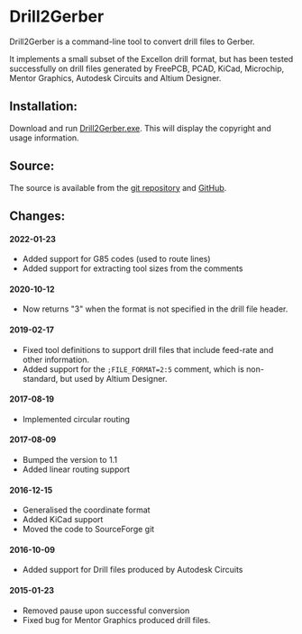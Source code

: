 # Drill2Gerber

Drill2Gerber is a command-line tool to convert drill files to Gerber.

It implements a small subset of the Excellon drill format, but has been tested
successfully on drill files generated by FreePCB, PCAD, KiCad, Microchip, 
Mentor Graphics, Autodesk Circuits and Altium Designer.

## Installation:

Download and run [Drill2Gerber.exe](https://sourceforge.net/projects/gerber2pdf/files/Drill2Gerber/Drill2Gerber.exe/download).
This will display the copyright and usage information.

## Source:

The source is available from the [git repository](https://sourceforge.net/p/gerber2pdf/drillcode) and [GitHub](https://github.com/jpt13653903/Drill2Gerber).

## Changes:

#### 2022-01-23

- Added support for G85 codes (used to route lines)
- Added support for extracting tool sizes from the comments

#### 2020-10-12

- Now returns "3" when the format is not specified in the drill file header.

#### 2019-02-17

- Fixed tool definitions to support drill files that include feed-rate and other information.
- Added support for the `;FILE_FORMAT=2:5` comment, which is non-standard, but used by Altium Designer.

#### 2017-08-19

- Implemented circular routing

#### 2017-08-09

- Bumped the version to 1.1
- Added linear routing support

#### 2016-12-15

- Generalised the coordinate format
- Added KiCad support
- Moved the code to SourceForge git

#### 2016-10-09

- Added support for Drill files produced by Autodesk Circuits

#### 2015-01-23

- Removed pause upon successful conversion
- Fixed bug for Mentor Graphics produced drill files.

